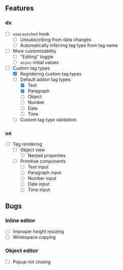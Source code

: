 ## Features

### dx

- [ ] `useLaunched` hook
  - [ ] Unsubscribing from data changes
  - [ ] Automatically inferring tag type from tag name
- [ ] More customizability
  - [ ] "Editing" toggle
  - [ ] `async` initial values
- [ ] Custom tag types
  - [x] Registering custom tag types
  - [ ] Default addon tag types
    - [x] Text
    - [x] Paragraph
    - [ ] Object
    - [ ] Number
    - [ ] Date
    - [ ] Time
  - [ ] Custom tag type validation

### ux

- [ ] Tag rendering
  - [ ] Object view
    - [ ] Nested properties
  - [ ] Primitive components
    - [ ] Text input
    - [ ] Paragraph input
    - [ ] Number input
    - [ ] Date input
    - [ ] Time input

## Bugs

### Inline editor

- [ ] Improper height resizing
- [ ] Whitespace copying

### Object editor

- [ ] Popup not closing
